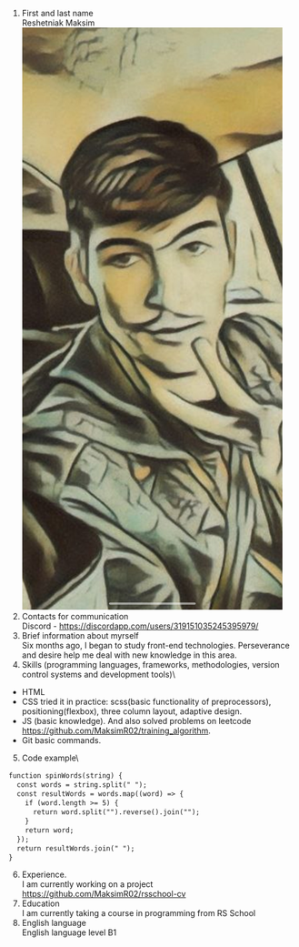 1. First and last name\
Reshetniak Maksim\
![Photo with me](/Photo_whith_me.jpg)
2. Contacts for communication\
Discord - <https://discordapp.com/users/319151035245395979/>
3. Brief information about myrself\
Six months ago, I began to study front-end technologies. Perseverance and desire help me deal with new knowledge in this area.
4. Skills (programming languages, frameworks, methodologies, version control systems and development tools)\
- HTML
- CSS  tried it in practice: scss(basic functionality of preprocessors), positioning(flexbox), three column layout, adaptive design.
- JS (basic knowledge). And also solved problems on leetcode <https://github.com/MaksimR02/training_algorithm>.
- Git basic commands.
5. Code example\
```
function spinWords(string) {
  const words = string.split(" ");
  const resultWords = words.map((word) => {
    if (word.length >= 5) {
      return word.split("").reverse().join("");
    }
    return word;
  });
  return resultWords.join(" ");
}
```
6. Experience.\
I am currently working on a project <https://github.com/MaksimR02/rsschool-cv>
7. Education\
I am currently taking a course in programming from RS School
8. English language\
English language level B1